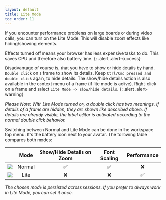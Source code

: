 ```yaml
---
layout: default
title: Lite Mode
toc_order: 11
---
```

If you encounter performance problems on large boards or during video calls, you can turn on the Lite Mode. This will disable zoom effects like hiding/showing elements.

Effects turned off means your browser has less expensive tasks to do. This saves CPU and therefore also battery time.
{: .alert .alert-success}

Disadvantage of course is, that you have to show or hide details by hand. `Double click` on a frame to show its details. Keep `Ctrl/Cmd pressed and double click` again, to hide details.
The show/hide details action is also available in the context menu of a frame (if lite mode is active). Right-click on a frame and select `Lite Mode -> show/hide details`. 
{: .alert .alert-warning}

_Please Note: With Lite Mode turned on, a double click has two meanings. If details of a frame are hidden, they are shown like described above. If details are already visible, the label editor is activated according to the normal double click behavior._

Switching between Normal and Lite Mode can be done in the workspace top menu. It's the battery icon next to your avatar. The following table compares both modes:

|   |  Mode  | Show/Hide Details on Zoom | Font Scaling | Performance |
|---|:------:|:-------------------------:|:------------:|:-------------:|
| <img src="{{site.baseurl}}/assets/images/normal_mode.png" />  | Normal |             ✅             |       ✅      |      ❌      |
| <img src="{{site.baseurl}}/assets/images/lite_mode.png" />  |  Lite  |             ❌             |       ❌      |      ✅      |

_The chosen mode is persisted across sessions. If you prefer to always work in Lite Mode, you can set it once._
